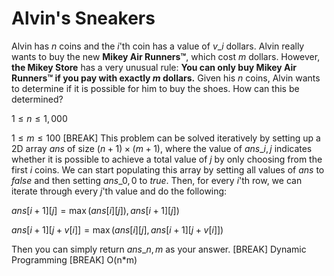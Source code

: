 # Alvin's Sneakers
Alvin has $n$ coins and the $i$'th coin has a value of $v\_i$ dollars. Alvin really wants to buy the new **Mikey Air Runners™**, which cost $m$ dollars. However, **the Mikey Store** has a very unusual rule: **You can only buy Mikey Air Runners™ if you pay with exactly $m$ dollars.** Given his $n$ coins, Alvin wants to determine if it is possible for him to buy the shoes. How can this be determined?

$1 \le n \le 1,000$

$1 \le m \le 100$
[BREAK]
This problem can be solved iteratively by setting up a 2D array $ans$ of size $(n+1) \times (m+1)$, where the value of $ans\_{i,j}$ indicates whether it is possible to achieve a total value of $j$ by only choosing from the first $i$ coins. We can start populating this array by setting all values of $ans$ to $false$ and then setting $ans\_{0,0}$ to $true$. Then, for every $i$'th row, we can iterate through every $j$'th value and do the following:

$ans[i+1][j] = \max(ans[i][j]), ans[i+1][j])$

$ans[i+1][j + v[i]] = \max(ans[i][j], ans[i+1][j + v[i]])$

Then you can simply return $ans\_{n,m}$ as your answer.
[BREAK]
Dynamic Programming
[BREAK]
O(n*m)